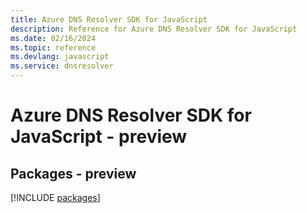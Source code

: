 ```yaml
---
title: Azure DNS Resolver SDK for JavaScript
description: Reference for Azure DNS Resolver SDK for JavaScript
ms.date: 02/16/2024
ms.topic: reference
ms.devlang: javascript
ms.service: dnsresolver
---
```

# Azure DNS Resolver SDK for JavaScript - preview
## Packages - preview
[!INCLUDE [packages](dns-resolver-index.md)]